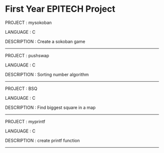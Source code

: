 # First Year EPITECH Project

PROJECT     :   mysokoban

LANGUAGE    :   C

DESCRIPTION :   Create a sokoban game
______________________________________

PROJECT     :   pushswap

LANGUAGE    :   C

DESCRIPTION :   Sorting number algorithm
______________________________________

PROJECT     :   BSQ

LANGUAGE    :   C

DESCRIPTION :   Find biggest square in a map
______________________________________

PROJECT     :   myprintf

LANGUAGE    :   C

DESCRIPTION :   create printf function
______________________________________
